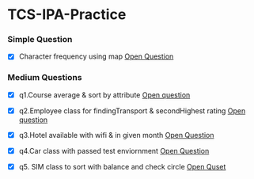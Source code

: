 ﻿# TCS-IPA-Practice

### Simple Question
- [x] Character frequency using map <a href="https://github.com/albinsabu2023/TCS-IPA-Practice/blob/main/CharFrequency/Main.java">Open Question</a>

### Medium Questions
- [x] q1.Course average & sort by attribute  <a href="https://github.com/albinsabu2023/TCS-IPA-Practice/blob/main/quest1/quset.txt"> Open question</a>
- [x] q2.Employee class for findingTransport & secondHighest rating <a href="https://github.com/albinsabu2023/TCS-IPA-Practice/blob/main/quest2/qust2.txt"> Open question</a>
- [x] q3.Hotel available with wifi & in given month <a href="https://github.com/albinsabu2023/TCS-IPA-Practice/blob/main/quest3/Qust.txt">Open Question</a>
- [x] q4.Car class with passed test enviornment <a href="https://github.com/albinsabu2023/TCS-IPA-Practice/blob/main/quest4/quest.txt"> Open Question</a>
- [x] q5. SIM class to sort with balance and check circle <a href="https://github.com/albinsabu2023/TCS-IPA-Practice/blob/main/ques5/question.md">Open Quset</a>


